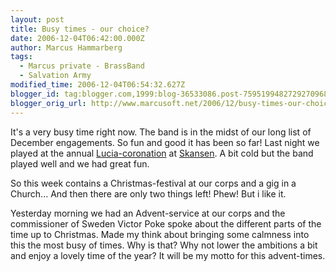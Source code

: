 ```yaml
---
layout: post
title: Busy times - our choice?
date: 2006-12-04T06:42:00.000Z
author: Marcus Hammarberg
tags:
  - Marcus private - BrassBand
  - Salvation Army
modified_time: 2006-12-04T06:54:32.627Z
blogger_id: tag:blogger.com,1999:blog-36533086.post-7595199482729270968
blogger_orig_url: http://www.marcusoft.net/2006/12/busy-times-our-choice.html
---
```


It's a
very busy time right now. The band is in the midst of our long list of
December engagements. So fun and good it has been so far! Last night we
played at the annual
[Lucia-coronation](http://www.city.se/ArticlePages/200612/03/20061203202200_137/20061203202200_137.dbp.asp)
at [Skansen](http://www.skansen.se/). A bit cold but the band played
well and we had great fun.

So this week contains a Christmas-festival at our corps and a gig in a
Church... And then there are only two things left! Phew! But i like
it.

Yesterday morning we had an Advent-service at our corps and the
commissioner of Sweden Victor Poke spoke about the different parts of
the time up to Christmas. Made my think about bringing some calmness
into this the most busy of times. Why is that? Why not lower the
ambitions a bit and enjoy a lovely time of the year? It will be my motto
for this advent-times.
